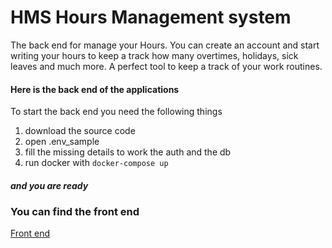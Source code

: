 # HMS Hours Management system

The back end for manage your Hours. You can create an account and
start writing your hours to keep a track how many overtimes, holidays, sick leaves and much more.
A perfect tool to keep a track of your work routines.

#### Here is the back end of the applications

To start the back end you need the following things

1. download the source code
2. open .env_sample
3. fill the missing details to work the auth and the db
4. run docker with `docker-compose up`

##### and you are ready

### You can find the front end

[Front end](https://github.com/DrososDro/hms_react_front_end)
